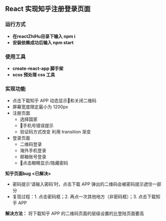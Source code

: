 ## React 实现知乎注册登录页面

### 运行方式
* **在reactZhiHu目录下输入 npm i**
* **安装依赖成功后输入 npm start**

### 使用工具
* **create-react-app 脚手架**
* **scss 预处理 css 工具**

### 实现功能
- 点击下载知乎 APP 动态显示和关闭二维码
- 屏幕宽度限定最小为 1200px
- 注册页面
  - 选择国家
  - 手机号错误提示
  - 验证码方式改变 利用 transition 渐变
- 登录页面
  - 二维码登录
  - 海外手机登录
  - 邮箱账号登录
  - 点击眼睛显示/隐藏密码

**知乎页面bug &lt;已解决&gt;**<br>
- 密码提示‘请输入密码’时，点击下载 APP 弹出的二维码会被密码提示遮住一部分
- 复现过程：1. 点击密码框；2. 再点一次其他地方（非密码框）；3. 点击下载知乎 APP

**解决方法：** 将下载知乎 APP 的二维码页面的层级设置的比登陆页面要高
